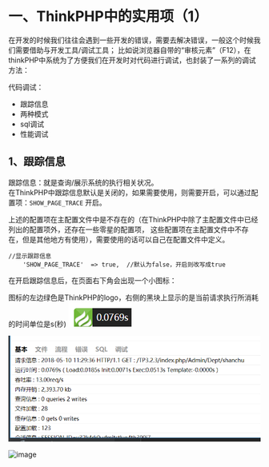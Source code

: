 # 一、ThinkPHP中的实用项（1）
在开发的时候我们往往会遇到一些开发的错误，需要去解决错误，一般这个时候我们需要借助与开发工具/调试工具；
比如说浏览器自带的“审核元素”（F12），在thinkPHP中系统为了方便我们在开发时对代码进行调试，也封装了一系列的调试方法：  

代码调试：
- 跟踪信息
- 两种模式
- sql调试
- 性能调试

## 1、跟踪信息
跟踪信息：就是查询/展示系统的执行相关状况。  
在ThinkPHP中跟踪信息默认是关闭的，如果需要使用，则需要开启，可以通过配置项：`SHOW_PAGE_TRACE` 开启。  

上述的配置项在主配置文件中是不存在的（在ThinkPHP中除了主配置文件中已经列出的配置项外，还存在一些零星的配置项，
这些配置项在主配置文件中不存在，但是其他地方有使用），需要使用的话可以自己在配置文件中定义。
```$xslt
//显示跟踪信息
    'SHOW_PAGE_TRACE'  => true,  //默认为false，开启则改写成true
```
在开启跟踪信息后，在页面右下角会出现一个小图标：  

图标的左边绿色是ThinkPHP的logo，右侧的黑块上显示的是当前请求执行所消耗的时间单位是s(秒)
![image](https://raw.githubusercontent.com/msp233/TP3.2.3/master/md/img/tiaoshi.png)

![image](https://raw.githubusercontent.com/msp233/TP3.2.3/master/md/img/tiaoshiInfo.png)


![image](https://note.youdao.com/favicon.ico)

























































